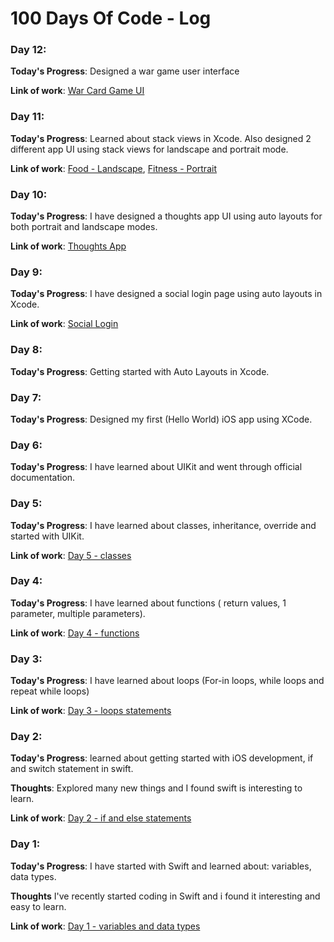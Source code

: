 # 100 Days Of Code - Log


### Day 12: 

**Today's Progress**: Designed a war game user interface

**Link of work**:  [War Card Game UI](https://github.com/dhairyachandra/ios-apps/tree/master/War%20Card%20Game%20UI)

### Day 11: 

**Today's Progress**: Learned about stack views in Xcode. Also designed 2 different app UI using stack views for landscape and portrait mode.

**Link of work**:  [Food - Landscape](https://github.com/dhairyachandra/ios-apps/tree/master/Stack%20Views),  [Fitness - Portrait](https://github.com/dhairyachandra/ios-apps/tree/master/Fitness%20Stack%20View)


### Day 10: 

**Today's Progress**: I have designed a thoughts app UI using auto layouts for both portrait and landscape modes.

**Link of work**:  [Thoughts App](https://github.com/dhairyachandra/ios-apps/tree/master/Thoughts%20Auto%20Layouts)

### Day 9: 

**Today's Progress**: I have designed a social login page using auto layouts in Xcode.

**Link of work**:  [Social Login](https://github.com/dhairyachandra/ios-apps/tree/master/Auto%20Layouts)

### Day 8: 

**Today's Progress**: Getting started with Auto Layouts in Xcode.

### Day 7: 

**Today's Progress**: Designed my first (Hello World) iOS app using XCode.

### Day 6: 

**Today's Progress**: I have learned about UIKit and went through official documentation.


### Day 5: 

**Today's Progress**: I have learned about classes, inheritance, override and started with UIKit.

**Link of work**:  [Day 5 - classes](https://github.com/dhairyachandra/100-days-of-code/blob/master/Swift%20Learning/Day%205.playground/Contents.swift)

### Day 4: 

**Today's Progress**: I have learned about functions ( return values, 1 parameter, multiple parameters). 

**Link of work**:  [Day 4 - functions](https://github.com/dhairyachandra/100-days-of-code/blob/master/Swift%20Learning/Day%204.playground/Contents.swift)

### Day 3: 

**Today's Progress**: I have learned about loops (For-in loops, while loops and repeat while loops)

**Link of work**:  [Day 3 - loops statements](https://github.com/dhairyachandra/100-days-of-code/blob/master/Swift%20Learning/Day%203.playground/Contents.swift)


### Day 2: 

**Today's Progress**: learned about getting started with iOS development, if and switch statement in swift.

**Thoughts**: Explored many new things and I found swift is interesting to learn.  

**Link of work**:  [Day 2 - if and else statements](https://github.com/dhairyachandra/100-days-of-code/blob/master/Swift%20Learning/Day%202.playground/Contents.swift)


### Day 1: 

**Today's Progress**: I have started with Swift and learned about: variables, data types.

**Thoughts** I've recently started coding in Swift and i found it interesting and easy to learn.

**Link of work**:  [Day 1 - variables and data types](https://github.com/dhairyachandra/100-days-of-code/blob/master/Swift%20Learning/Day%201.playground/Contents.swift)

